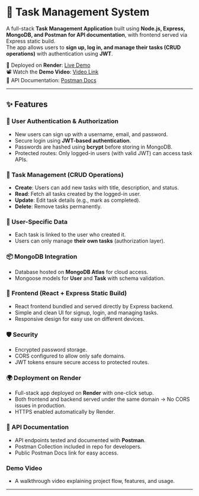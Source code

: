 # 📝 Task Management System

A full-stack **Task Management Application** built using **Node.js, Express, MongoDB, and Postman for API documentation**, with frontend served via Express static build.  
The app allows users to **sign up, log in, and manage their tasks (CRUD operations)** with authentication using **JWT**.

🚀 Deployed on **Render**: [Live Demo](https://task-management-deployment.onrender.com/)  
📽️ Watch the **Demo Video**: [Video Link](https://www.loom.com/share/01d5da5c5f354a6f91cd26be648fc772?sid=93a1d29a-946b-4044-9bf4-dda605ed7564)  
📖 API Documentation: [Postman Docs](https://docs.google.com/document/d/18ZbiuMWghZapwkC-K4Z_TkBGUW1NL9LoIvcMT_CqFrQ/edit?tab=t.0)

---

## ✨ Features

### 🔐 User Authentication & Authorization
- New users can sign up with a username, email, and password.  
- Secure login using **JWT-based authentication**.  
- Passwords are hashed using **bcrypt** before storing in MongoDB.  
- Protected routes: Only logged-in users (with valid JWT) can access task APIs.  

### 📝 Task Management (CRUD Operations)
- **Create**: Users can add new tasks with title, description, and status.  
- **Read**: Fetch all tasks created by the logged-in user.  
- **Update**: Edit task details (e.g., mark as completed).  
- **Delete**: Remove tasks permanently.  

### 👤 User-Specific Data
- Each task is linked to the user who created it.  
- Users can only manage **their own tasks** (authorization layer).  

### 📦 MongoDB Integration
- Database hosted on **MongoDB Atlas** for cloud access.  
- Mongoose models for **User** and **Task** with schema validation.  

### 🎨 Frontend (React + Express Static Build)
- React frontend bundled and served directly by Express backend.  
- Simple and clean UI for signup, login, and managing tasks.  
- Responsive design for easy use on different devices.  

### 🛡️ Security
- Encrypted password storage.  
- CORS configured to allow only safe domains.  
- JWT tokens ensure secure access to protected routes.  

### 🌍 Deployment on Render
- Full-stack app deployed on **Render** with one-click setup.  
- Both frontend and backend served under the same domain → No CORS issues in production.  
- HTTPS enabled automatically by Render.  

### 📖 API Documentation
- API endpoints tested and documented with **Postman**.  
- Postman Collection included in repo for developers.  
- Public Postman Docs link for easy access.  

### Demo Video
- A walkthrough video explaining project flow, features, and usage.
---